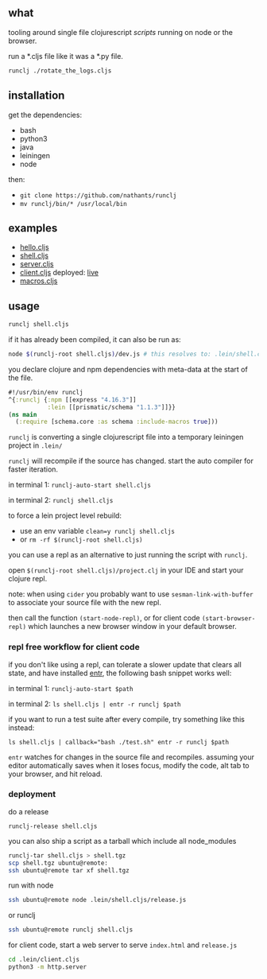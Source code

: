 ## what

tooling around single file clojurescript *scripts* running on node or the browser.

run a *.cljs file like it was a *.py file.

``` bash
runclj ./rotate_the_logs.cljs
```

## installation

get the dependencies:
- bash
- python3
- java
- leiningen
- node

then:
- `git clone https://github.com/nathants/runclj`
- `mv runclj/bin/* /usr/local/bin`

## examples

- [hello.cljs](./examples/hello.cljs)
- [shell.cljs](./examples/shell.cljs)
- [server.cljs](./examples/server.cljs)
- [client.cljs](./examples/client.cljs) deployed: [live](https://nathants.com/client.cljs/)
- [macros.cljs](./examples/macros.cljs)

## usage

``` bash
runclj shell.cljs
```

if it has already been compiled, it can also be run as:

``` bash
node $(runclj-root shell.cljs)/dev.js # this resolves to: .lein/shell.cljs/dev.js
```

you declare clojure and npm dependencies with meta-data at the start of the file.

``` clojure
#!/usr/bin/env runclj
^{:runclj {:npm [[express "4.16.3"]]
           :lein [[prismatic/schema "1.1.3"]]}}
(ns main
  (:require [schema.core :as schema :include-macros true]))
```

`runclj` is converting a single clojurescript file into a temporary leiningen project in `.lein/`

`runclj` will recompile if the source has changed. start the auto compiler for faster iteration.

in terminal 1: `runclj-auto-start shell.cljs`

in terminal 2: `runclj shell.cljs`

to force a lein project level rebuild:

- use an env variable `clean=y runclj shell.cljs`
- or `rm -rf $(runclj-root shell.cljs)`

you can use a repl as an alternative to just running the script with `runclj`.

open `$(runclj-root shell.cljs)/project.clj` in your IDE and start your clojure repl.

note: when using `cider` you probably want to use `sesman-link-with-buffer` to associate your source file with the new repl.

then call the function `(start-node-repl)`, or for client code `(start-browser-repl)` which launches a new browser window in your default browser.

### repl free workflow for client code

if you don't like using a repl, can tolerate a slower update that clears all state, and have installed [entr](http://www.entrproject.org/), the following bash snippet works well:

in terminal 1: `runclj-auto-start $path`

in terminal 2: `ls shell.cljs | entr -r runclj $path`

if you want to run a test suite after every compile, try something like this instead:

`ls shell.cljs | callback="bash ./test.sh" entr -r runclj $path`

`entr` watches for changes in the source file and recompiles. assuming your editor automatically saves when it loses focus, modify the code, alt tab to your browser, and hit reload.

### deployment

do a release

`runclj-release shell.cljs`

you can also ship a script as a tarball which include all node_modules

``` bash
runclj-tar shell.cljs > shell.tgz
scp shell.tgz ubuntu@remote:
ssh ubuntu@remote tar xf shell.tgz
```

run with node

```bash
ssh ubuntu@remote node .lein/shell.cljs/release.js
```

or runclj

```bash
ssh ubuntu@remote runclj shell.cljs
```

for client code, start a web server to serve `index.html` and `release.js`

```bash
cd .lein/client.cljs
python3 -m http.server
```
